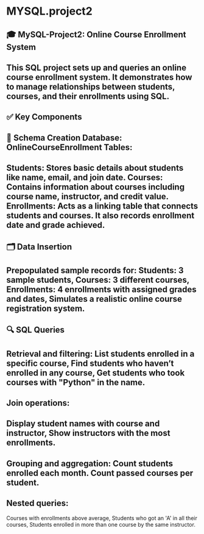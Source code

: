 # MYSQL.project2
🎓 MySQL-Project2: Online Course Enrollment System
---------------------------------------------------
This SQL project sets up and queries an online course enrollment system. It demonstrates how to manage relationships between students, courses, and their enrollments using SQL.
----------------
✅ Key Components
-----------------
🔧 Schema Creation
Database: OnlineCourseEnrollment
Tables:
--------
Students:
Stores basic details about students like name, email, and join date.
Courses:
Contains information about courses including course name, instructor, and credit value.
Enrollments:
Acts as a linking table that connects students and courses. It also records enrollment date and grade achieved.
---------------
🗂️ Data Insertion
------------------
Prepopulated sample records for:
Students: 3 sample students,
Courses: 3 different courses,
Enrollments: 4 enrollments with assigned grades and dates,
Simulates a realistic online course registration system.
-------------
🔍 SQL Queries
---------------
Retrieval and filtering:
List students enrolled in a specific course,
Find students who haven’t enrolled in any course,
Get students who took courses with "Python" in the name.
-----------------
Join operations:
----------------
Display student names with course and instructor,
Show instructors with the most enrollments.
------------------------
Grouping and aggregation:
Count students enrolled each month.
Count passed courses per student.
--------------
Nested queries:
--------------
Courses with enrollments above average,
Students who got an 'A' in all their courses,
Students enrolled in more than one course by the same instructor.
